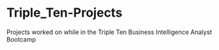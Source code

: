 # Triple_Ten-Projects
Projects worked on while in the Triple Ten Business Intelligence Analyst Bootcamp
